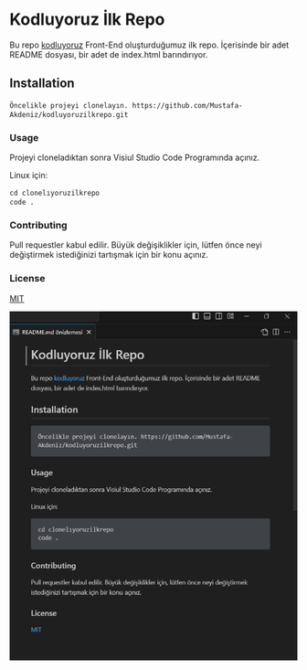 # Kodluyoruz İlk Repo

Bu repo [kodluyoruz](https://www.kodluyoruz.org) Front-End oluşturduğumuz ilk repo. İçerisinde bir adet README dosyası, bir adet de index.html barındırıyor.

## Installation

```
Öncelikle projeyi clonelayın. https://github.com/Mustafa-Akdeniz/kodluyoruzilkrepo.git 
````

### Usage

Projeyi cloneladıktan sonra Visiul Studio Code Programında açınız. 

Linux için:

```linux
cd clonelıyoruzilkrepo
code .
```
### Contributing

Pull requestler kabul edilir. Büyük değişiklikler için, lütfen önce neyi değiştirmek istediğinizi tartışmak için bir konu açınız. 

### License

[MIT](https://choosealicense.com/licenses/mit/)

![Kodluyoruz İlk repo](12.png)


